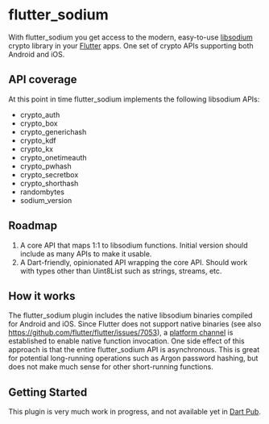 # flutter_sodium

With flutter_sodium you get access to the modern, easy-to-use [libsodium](https://download.libsodium.org/doc/) crypto library in your [Flutter](https://flutter.io) apps. One set of crypto APIs supporting both Android and iOS.

## API coverage
At this point in time flutter_sodium implements the following libsodium APIs:
- crypto_auth
- crypto_box
- crypto_generichash
- crypto_kdf
- crypto_kx
- crypto_onetimeauth
- crypto_pwhash
- crypto_secretbox
- crypto_shorthash
- randombytes
- sodium_version

## Roadmap
1) A core API that maps 1:1 to libsodium functions. Initial version should include as many APIs to make it usable.
2) A Dart-friendly, opinionated API wrapping the core API. Should work with types other than Uint8List such as strings, streams, etc.

## How it works
The flutter_sodium plugin includes the native libsodium binaries compiled for Android and iOS. Since Flutter does not support native binaries (see also https://github.com/flutter/flutter/issues/7053), a [platform channel](https://flutter.io/platform-channels/) is established to enable native function invocation. One side effect of this approach is that the entire flutter_sodium API is asynchronous. This is great for potential long-running operations such as Argon password hashing, but does not make much sense for other short-running functions.

## Getting Started

This plugin is very much work in progress, and not available yet in [Dart Pub](https://pub.dartlang.org/).